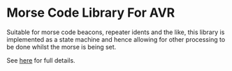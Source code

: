 Morse Code Library For AVR
==========================

Suitable for morse code beacons, repeater idents and the like, this
library is implemented as a state machine and hence allowing for other
processing to be done whilst the morse is being set.

See
[here](http://telecnatron.com/articles/Morse-Code-Library-For-AVR/index.html)
for full details.